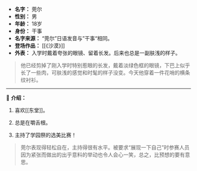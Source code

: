 
- **名字：** 莞尔
- **性别：** 男
- **年龄：** 18岁
- **身份：** 干事
- **名字来源：** “莞尔”日语发音与”干事“相同。
- **登场作品：** [[《沙漠》]]
- **外表：** 入学时戴着夸张的眼镜、留着长发。后来也总是一副肤浅的样子。

> 他已经剪掉了刚入学时特别惹眼的长发，戴着淡绿色框的眼镜，下巴上似乎长了一些肉，可肤浅的感觉和时髦的样子没变。今天他穿着一件花哨的横条纹衬衫。

---

📣 **介绍：** 

1. 喜欢[[东堂]]。

2. 总是在嚼舌根。

3. 主持了学园祭的选美比赛！

> 莞尔表现得轻松自在，主持得很有水平。被要求“展现一下自己”时参赛人员因为紧张而做出的出乎意料的举动也令人会心一笑，总之，比预想的要有意思。